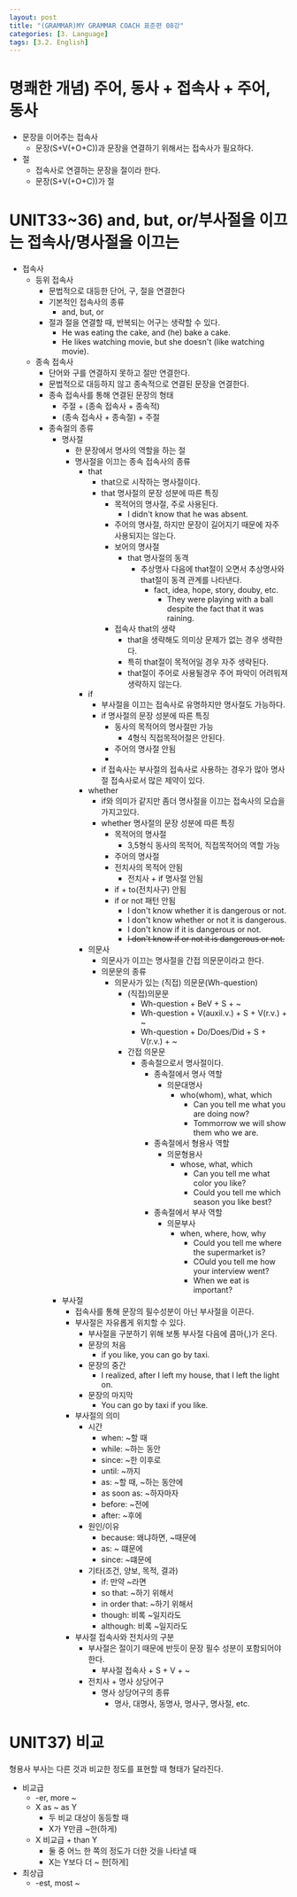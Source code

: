 ```yaml
---
layout: post
title: "(GRAMMAR)MY GRAMMAR COACH 표준편 08강"
categories: [3. Language]
tags: [3.2. English]
---
```


# 명쾌한 개념) 주어, 동사 + 접속사 + 주어, 동사

* 문장을 이어주는 접속사
    * 문장(S+V(+O+C))과 문장을 연결하기 위해서는 접속사가 필요하다.
* 절
    * 접속사로 연결하는 문장을 절이라 한다.
    * 문장(S+V(+O+C))가 절

# UNIT33~36) and, but, or/부사절을 이끄는 접속사/명사절을 이끄는 

* 접속사
    * 등위 접속사
        * 문법적으로 대등한 단어, 구, 절을 연결한다
        * 기본적인 접속사의 종류
            * and, but, or
        * 절과 절을 연결할 때, 반복되는 어구는 생략할 수 있다. 
            * He was eating the cake, and (he) bake a cake.
            * He likes watching movie, but she doesn't (like watching movie).
    * 종속 접속사
        * 단어와 구를 연결하지 못하고 절만 연결한다.
        * 문법적으로 대등하지 않고 종속적으로 연결된 문장을 연결한다.
        * 종속 접속사를 통해 연결된 문장의 형태
            * 주절 + (종속 접속사 + 종속적)
            * (종속 접속사 + 종속절) + 주절
        * 종속절의 종류
            * 명사절
                * 한 문장에서 명사의 역할을 하는 절
                * 명사절을 이끄는 종속 접속사의 종류
                  * that
                     * that으로 시작하는 명사절이다.
                     * that 명사절의 문장 성분에 따른 특징
                        * 목적어의 명사절, 주로 사용된다.
                           * I didn't know that he was absent.
                        * 주어의 명사절, 하지만 문장이 길어지기 때문에 자주 사용되지는 않는다.
                        * 보어의 명사절
                           * that 명사절의 동격
                              * 추상명사 다음에 that절이 오면서 추상명사와 that절이 동격 관계를 나타낸다.
                                 * fact, idea, hope, story, douby, etc.
                                    * They were playing with a ball despite the fact that it was raining.
                        * 접속사 that의 생략
                           * that을 생략해도 의미상 문제가 없는 경우 생략한다.
                           * 특히 that절이 목적어일 경우 자주 생략된다.
                           * that절이 주어로 사용될경우 주어 파악이 어려워져 생략하지 않는다.
                  * if
                     * 부사절을 이끄는 접속사로 유명하지만 명사절도 가능하다.
                     * if 명사절의 문장 성분에 따른 특징
                        * 동사의 목적어의 명사절만 가능
                           * 4형식 직접목적어절은 안된다.
                        * 주어의 명사절 안됨
                        * 
                     * if 접속사는 부사절의 접속사로 사용하는 경우가 많아 명사절 접속사로서 많은 제약이 있다.
                  * whether
                     * if와 의미가 같지만 좀더 명사절을 이끄는 접속사의 모습을 가지고있다.
                     * whether 명사절의 문장 성분에 따른 특징
                        * 목적어의 명사절
                           * 3,5형식 동사의 목적어, 직접목적어의 역할 가능
                        * 주어의 명사절
                        * 전치사의 목적어 안됨
                           * 전치사 + if 명사절 안됨
                        * if + to(전치사구) 안됨
                        * if or not 패턴 안됨
                           * I don't know whether it is dangerous or not.
                           * I don't know whether or not it is dangerous.
                           * I don't know if it is dangerous or not.
                           * ~~I don't know if or not it is dangerous or not.~~
                  * 의문사
                     * 의문사가 이끄는 명사절을 간접 의문문이라고 한다.
                     * 의문문의 종류
                        * 의문사가 있는 (직접) 의문문(Wh-question)
                           * (직접)의문문
                              * Wh-question + BeV + S + ~
                              * Wh-question + V(auxil.v.) + S + V(r.v.) + ~
                              * Wh-question + Do/Does/Did + S + V(r.v.) + ~
                           * 간접 의문문
                              * 종속절으로서 명사절이다.
                                 * 종속절에서 명사 역할
                                    * 의문대명사
                                       * who(whom), what, which
                                          * Can you tell me what you are doing now?
                                          * Tommorrow we will show them who we are.
                                 * 종속절에서 형용사 역할
                                    * 의문형용사
                                       * whose, what, which
                                          * Can you tell me what color you like?
                                          * Could you tell me which season you like best?
                                 * 종속절에서 부사 역할
                                    * 의문부사
                                       * when, where, how, why
                                          * Could you tell me where the supermarket is?
                                          * COuld you tell me how your interview went?
                                          * When we eat is important?
            * 부사절
                * 접속사를 통해 문장의 필수성분이 아닌 부사절을 이끈다.
                * 부사절은 자유롭게 위치할 수 있다.
                  * 부사절을 구분하기 위해 보통 부사절 다음에 콤마(,)가 온다.
                  * 문장의 처음
                     * if you like, you can go by taxi.
                  * 문장의 중간
                     * I realized, after I left my house, that I left the light on.
                  * 문장의 마지막
                     * You can go by taxi if you like.
                * 부사절의 의미
                  * 시간
                     * when: ~할 때
                     * while: ~하는 동안
                     * since: ~한 이후로
                     * until: ~까지
                     * as: ~할 때, ~하는 동안에
                     * as soon as: ~하자마자
                     * before: ~전에
                     * after: ~후에
                  * 원인/이유
                     * because: 왜냐하면, ~때문에
                     * as: ~ 떄문에
                     * since: ~떄문에
                  * 기타(조건, 양보, 목적, 결과)
                     * if: 만약 ~라면
                     * so that: ~하기 위해서
                     * in order that: ~하기 위해서
                     * though: 비록 ~일지라도
                     * although: 비록 ~일지라도
               * 부사절 접속사와 전치사의 구분
                  * 부사절은 절이기 때문에 반듯이 문장 필수 성분이 포함되어야 한다.
                     * 부사절 접속사 + S + V + ~
                  * 전치사 + 명사 상당어구
                     * 명사 상당어구의 종류
                        * 명사, 대명사, 동명사, 명사구, 명사절, etc. 

# UNIT37) 비교

형용사 부사는 다른 것과 비교한 정도를 표현할 때 형태가 달라진다.

* 비교급
   * -er, more ~
   * X as ~ as Y
      * 두 비교 대상이 동등할 때
      * X가 Y만큼 ~한(하게)
   * X 비교급 + than Y
      * 둘 중 어느 한 쪽의 정도가 더한 것을 나타낼 때
      * X는 Y보다 더 ~ 한[하게]
* 최상급
   * -est, most ~
